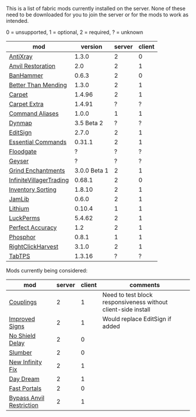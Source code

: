 This is a list of fabric mods currently installed on the server. None of these need to be downloaded for you to join the server or for the mods to work as intended.

0 = unsupported, 1 = optional, 2 = required, ? = unknown

| mod | version | server | client |
| --- | --- | --- | --- |
| [AntiXray](https://modrinth.com/mod/anti-xray) | 1.3.0 | 2 | 0 |
| [Anvil Restoration](https://modrinth.com/mod/anvil-restoration) | 2.0 | 2 | 1 |
| [BanHammer](https://modrinth.com/mod/banhammer) | 0.6.3 | 2 | 0 |
| [Better Than Mending](https://modrinth.com/mod/better-than-mending) | 1.3.0 | 2 | 1 |
| [Carpet](https://modrinth.com/mod/carpet) | 1.4.96 | 2 | 1 |
| [Carpet Extra](https://github.com/gnembon/carpet-extra) | 1.4.91 | ? | ? |
| [Command Aliases](https://modrinth.com/mod/commandaliases) | 1.0.0 | 1 | 1 |
| [Dynmap](https://www.curseforge.com/minecraft/mc-mods/dynmapforge) | 3.5 Beta 2 | ? | ? |
| [EditSign](https://modrinth.com/mod/editsign) | 2.7.0 | 2 | 1 |
| [Essential Commands](https://modrinth.com/mod/essential-commands) | 0.31.1 | 2 | 1 |
| [Floodgate](https://github.com/GeyserMC/Floodgate/) | ? | ? | ? |
| [Geyser](https://geysermc.org/) | ? | ? | ? |
| [Grind Enchantments](https://modrinth.com/mod/grind-enchantments) |  3.0.0 Beta 1 | 2 | 1 |
| [InfiniteVillagerTrading](https://modrinth.com/mod/infinitevillagertrading) |  0.68.1 | 2 | 0 |
| [Inventory Sorting](https://modrinth.com/mod/inventory-sorting) | 1.8.10 | 2 | 1 |
| [JamLib](https://modrinth.com/mod/jamlib) | 0.6.0 | 2 | 1 |
| [Lithium](https://modrinth.com/mod/lithium) | 0.10.4 | 1 | 1 |
| [LuckPerms](https://luckperms.net/) | 5.4.62 | 2 | 1 |
| [Perfect Accuracy](https://modrinth.com/mod/perfect-accuracy) | 1.2 | 2 | 1 |
| [Phosphor](https://modrinth.com/mod/phosphor) | 0.8.1 | 1 | 1 |
| [RightClickHarvest](https://modrinth.com/mod/rightclickharvest) | 3.1.0 | 2 | 1 |
| [TabTPS](https://modrinth.com/plugin/tabtps) | 1.3.16 | ? | ? |

Mods currently being considered:

| mod | server | client | comments |
| --- | --- | --- | --- |
| [Couplings](https://modrinth.com/mod/couplings) | 2 | 1 | Need to test block responsiveness without client-side install |
| [Improved Signs](https://modrinth.com/mod/improved-signs) | 2 | 1 | Would replace EditSign if added |
| [No Shield Delay](https://modrinth.com/mod/no-shield-delay) | 2 | 0 | |
| [Slumber](https://modrinth.com/mod/slumber) | 2 | 0 | |
| [New Infinity Fix](https://modrinth.com/mod/new-infinity-fix) | 2 | 1 | |
| [Day Dream](https://modrinth.com/mod/day-dream) | 2 | 1 | |
| [Fast Portals](https://modrinth.com/mod/fast-portals) | 2 | 0 | |
| [Bypass Anvil Restriction](https://www.curseforge.com/minecraft/mc-mods/bypass-anvil-restriction) | 2 | 1 | |
